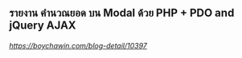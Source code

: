 ## รายงาน คำนวณยอด บน Modal ด้วย PHP + PDO and jQuery AJAX

###### https://boychawin.com/blog-detail/10397
